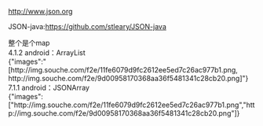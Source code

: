 http://www.json.org

JSON-java:https://github.com/stleary/JSON-java

整个是个map  
4.1.2 android：ArrayList  
{"images":"[http:\/\/img.souche.com\/f2e\/11fe6079d9fc2612ee5ed7c26ac977b1.png, http:\/\/img.souche.com\/f2e\/9d00958170368aa36f5481341c28cb20.png]"}  
7.1.1 android：JSONArray  
{"images":["http:\/\/img.souche.com\/f2e\/11fe6079d9fc2612ee5ed7c26ac977b1.png","http:\/\/img.souche.com\/f2e\/9d00958170368aa36f5481341c28cb20.png"]}